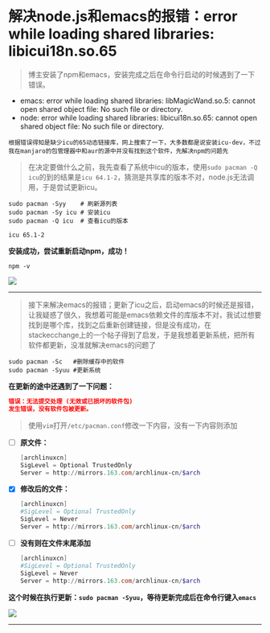 # 解决node.js和emacs的报错：error while loading shared libraries: libicui18n.so.65

> 博主安装了npm和emacs，安装完成之后在命令行启动的时候遇到了一下错误。

- emacs: error while loading shared libraries: libMagicWand.so.5: cannot open shared object file: No such file or directory.
- node: error while loading shared libraries: libicui18n.so.65: cannot open shared object file: No such file or directory.

```
根据错误得知是缺少icu的65动态链接库，网上搜索了一下，大多数都是说安装icu-dev，不过我在manjaro的包管理器中和aur的源中并没有找到这个软件，先解决npm的问题先
```

> 在决定要做什么之前，我先查看了系统中icu的版本，使用`sudo pacman -Q icu`的到的结果是`icu 64.1-2`，猜测是共享库的版本不对，node.js无法调用，于是尝试更新icu。

```shell
sudo pacman -Syy    # 刷新源列表
sudo pacman -Sy icu # 安装icu
sudo pacman -Q icu  # 查看icu的版本
```

```shell
icu 65.1-2
```

**安装成功，尝试重新启动npm，成功！**

```shell
npm -v
```

![](http://images.xiao-hui.net/gogs_565584326/Files/raw/master/20191229/Screenshot_20191228_231918.png)

---

> 接下来解决emacs的报错；更新了icu之后，启动emacs的时候还是报错，让我疑惑了很久，我想着可能是emacs依赖文件的库版本不对，我试过想要找到是哪个库，找到之后重新创建链接，但是没有成功，在stackecchange上的一个帖子得到了启发，于是我想着更新系统，把所有软件都更新，没准就解决emacs的问题了

```shell
sudo pacman -Sc   #删除缓存中的软件
sudo pacman -Syuu #更新系统
```

**在更新的途中还遇到了一下问题：**

```json
错误：无法提交处理 (无效或已损坏的软件包)
发生错误，没有软件包被更新。
```

> 使用`vim`打开`/etc/pacman.conf`修改一下内容，没有一下内容则添加

- [ ] **原文件：**

  ```powershell
  [archlinuxcn]
  SigLevel = Optional TrustedOnly
  Server = http://mirrors.163.com/archlinux-cn/$arch
  ```

- [x] **修改后的文件：**

  ```powershell
  [archlinuxcn]
  #SigLevel = Optional TrustedOnly
  SigLevel = Never
  Server = http://mirrors.163.com/archlinux-cn/$arch
  ```

- [ ] **没有则在文件末尾添加**

  ```powershell
  [archlinuxcn]
  #SigLevel = Optional TrustedOnly
  SigLevel = Never
  Server = http://mirrors.163.com/archlinux-cn/$arch
  ```

**这个时候在执行更新：`sudo pacman -Syuu`，等待更新完成后在命令行键入`emacs`**

![](http://images.xiao-hui.net/gogs_565584326/Files/raw/master/20191229/Screenshot_20191228_231726.png)

---

